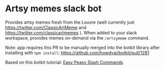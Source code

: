 # Artsy memes slack bot

Provides artsy memes fresh from the Louvre (well currently just https://twitter.com/ClassicArtMeme and https://twitter.com/classicartmemes ). When added to your slack workspace, provides memes on-demand via the `/artsymeme` command.

Note: app requires this PR to be manually merged into the botkit library after installing with `npm install`: https://github.com/howdyai/botkit/pull/1281

Based on this botkit tutorial: [Easy Peasy Slash Commands](https://medium.com/slack-developer-blog/easy-peasy-slash-commands-getting-started-c37ff3f14d3e#.nfr4px2vi)


